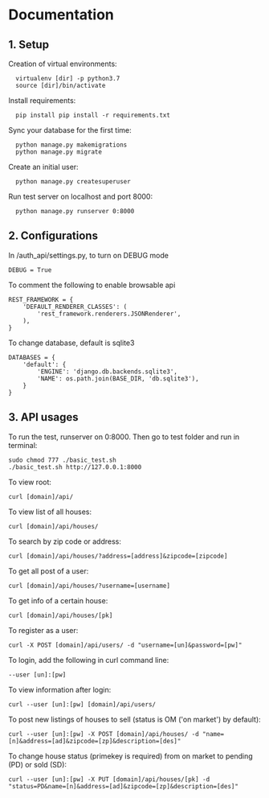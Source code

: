 # Documentation

## 1. Setup
Creation of virtual environments:
```
  virtualenv [dir] -p python3.7
  source [dir]/bin/activate
```

Install requirements:
```
  pip install pip install -r requirements.txt
```

Sync your database for the first time:
```
  python manage.py makemigrations
  python manage.py migrate
```

Create an initial user:
```
  python manage.py createsuperuser
```

Run test server on localhost and port 8000:
```
  python manage.py runserver 0:8000
```



## 2. Configurations

In /auth_api/settings.py, to turn on DEBUG mode
```
DEBUG = True
```

To comment the following to enable browsable api
```
REST_FRAMEWORK = {
    'DEFAULT_RENDERER_CLASSES': (
        'rest_framework.renderers.JSONRenderer',
    ),
}
```

To change database, default is sqlite3
```
DATABASES = {
    'default': {
        'ENGINE': 'django.db.backends.sqlite3',
        'NAME': os.path.join(BASE_DIR, 'db.sqlite3'),
    }
}
```

## 3. API usages

To run the test, runserver on 0:8000. Then go to test folder and run in terminal:
```
sudo chmod 777 ./basic_test.sh
./basic_test.sh http://127.0.0.1:8000 
```

To view root:
```
curl [domain]/api/
```

To view list of all houses:
```
curl [domain]/api/houses/
```

To search by zip code or address:
```
curl [domain]/api/houses/?address=[address]&zipcode=[zipcode]
```

To get all post of a user:
```
curl [domain]/api/houses/?username=[username]
```

To get info of a certain house:
```
curl [domain]/api/houses/[pk]
```


To register as a user:
```
curl -X POST [domain]/api/users/ -d "username=[un]&password=[pw]"
```

To login, add the following in curl command line:
```
--user [un]:[pw]
```

To view information after login:
```
curl --user [un]:[pw] [domain]/api/users/
```

To post new listings of houses to sell (status is OM ('on market') by default):
```
curl --user [un]:[pw] -X POST [domain]/api/houses/ -d "name=[n]&address=[ad]&zipcode=[zp]&description=[des]"
```

To change house status (primekey is required) from on market to pending (PD) or sold (SD):
```
curl --user [un]:[pw] -X PUT [domain]/api/houses/[pk] -d "status=PD&name=[n]&address=[ad]&zipcode=[zp]&description=[des]"
```
